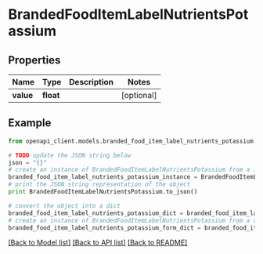 # BrandedFoodItemLabelNutrientsPotassium


## Properties

Name | Type | Description | Notes
------------ | ------------- | ------------- | -------------
**value** | **float** |  | [optional] 

## Example

```python
from openapi_client.models.branded_food_item_label_nutrients_potassium import BrandedFoodItemLabelNutrientsPotassium

# TODO update the JSON string below
json = "{}"
# create an instance of BrandedFoodItemLabelNutrientsPotassium from a JSON string
branded_food_item_label_nutrients_potassium_instance = BrandedFoodItemLabelNutrientsPotassium.from_json(json)
# print the JSON string representation of the object
print BrandedFoodItemLabelNutrientsPotassium.to_json()

# convert the object into a dict
branded_food_item_label_nutrients_potassium_dict = branded_food_item_label_nutrients_potassium_instance.to_dict()
# create an instance of BrandedFoodItemLabelNutrientsPotassium from a dict
branded_food_item_label_nutrients_potassium_form_dict = branded_food_item_label_nutrients_potassium.from_dict(branded_food_item_label_nutrients_potassium_dict)
```
[[Back to Model list]](../README.md#documentation-for-models) [[Back to API list]](../README.md#documentation-for-api-endpoints) [[Back to README]](../README.md)


